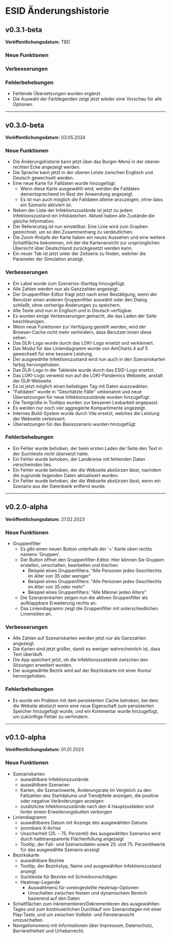 <!--
SPDX-FileCopyrightText: 2024 German Aerospace Center (DLR)
SPDX-License-Identifier: CC-BY-4.0
-->

# ESID Änderungshistorie

## v0.3.1-beta

**Veröffentlichungsdatum:** TBD

### Neue Funktionen

### Verbesserungen

### Fehlerbehebungen

- Fehlende Übersetzungen wurden ergänzt.
- Die Auswahl der Farblegenden zeigt jetzt wieder eine Vorschau für alle Optionen.

---

## v0.3.0-beta

**Veröffentlichungsdatum:** 03.05.2024

### Neue Funktionen

- Die Änderungshistorie kann jetzt über das Burger-Menü in der oberen rechten Ecke angezeigt werden.
- Die Sprache kann jetzt in der oberen Leiste zwischen Englisch und Deutsch gewechselt werden.
- Eine neue Karte für Falldaten wurde hinzugefügt:
  - Wenn diese Karte ausgewählt wird, werden die Falldaten dementsprechend im Rest der Anwendung angezeigt.
  - Es ist nun auch möglich die Falldaten alleine anzuzeigen, ohne dass ein Szenario aktiviert ist.
- Neben der Liste der Infektionszustände ist jetzt zu jedem Infektionszustand ein Infokästchen. Aktuell haben alle Zustände die gleiche Information.
- Der Referenztag ist nun einstellbar. Eine Linie wird zum Graphen gezeichnet, um so den Zusammenhang zu verdeutlichen.
- Die Zoom-Knöpfe der Karte haben ein neues Aussehen und eine weitere Schaltfläche bekommen, mit der die Kartenansicht zur ursprünglichen Übersicht über Deutschland zurückgesetzt werden kann.
- Ein neuer Tab ist jetzt unter der Zeitserie zu finden, welcher die Parameter der Simulation anzeigt.

### Verbesserungen

- Ein Label wurde zum Szenarios-Starttag hinzugefügt.
- Alle Zahlen werden nun als Ganzzahlen angezeigt.
- Der Gruppenfilter-Editor fragt jetzt nach einer Bestätigung, wenn der Benutzer einen anderen Gruppenfilter auswählt oder den Dialog schließt, ohne vorherige Änderungen zu speichern.
- Alle Texte sind nun in Englisch und in Deutsch verfügbar.
- Es wurden einige Verbesserungen gemacht, die das Laden der Seite beschleunigen.
- Wenn neue Funktionen zur Verfügung gestellt werden, wird der Browser-Cache nicht mehr verhindern, dass Benutzer:innen diese sehen.
- Das DLR-Logo wurde durch das LOKI-Logo ersetzt und verkleinert.
- Das Modul für das Liniendiagramm wurde von AmCharts 4 auf 5 gewechselt für eine bessere Leistung.
- Der ausgewählte Infektionszustand wird nun auch in den Szenariokarten farbig hervorgehoben.
- Das DLR-Logo in der Tableiste wurde durch das ESID-Logo ersetzt.
- Das LOKI-Logo verweist nun auf die LOKI-Pandemics Webseite, anstatt der DLR-Webseite.
- Es ist jetzt möglich einen beliebigen Tag mit Daten auszuwählen.
- "Falldaten" wurde in "Geschätzte Fälle" umbenannt und neue Übersetzungen für neue Infektionszustände wurden hinzugefügt.
- Die Textgröße in Tooltips wurden zur besseren Lesbarkeit angepasst.
- Es werden nur noch vier aggregierte Kompartimente angezeigt.
- Internes Build-System wurde durch Vite ersetzt, welches die Leistung der Webseite verbessert.
- Übersetzungen für das Basisszenario wurden hinzugefügt.

### Fehlerbehebungen

- Ein Fehler wurde behoben, der beim ersten Laden der Seite den Text in der Suchleiste nicht übersetzt hatte.
- Ein Fehler wurde behoben, der Landkreise mit fehlenden Daten verschwinden lies.
- Ein Fehler wurde behoben, der die Webseite abstürzen lässt, nachdem die zugrunde liegenden Daten aktualisiert wurden.
- Ein Fehler wurde behoben, der die Webseite abstürzen lässt, wenn ein Szenario aus der Datenbank entfernt wurde.

---

## v0.2.0-alpha

**Veröffentlichungsdatum:** 27.02.2023

### Neue Funktionen

- Gruppenfilter
  - Es gibt einen neuen Button unterhalb der '+' Karte oben rechts namens 'Gruppen'.
  - Der Button öffnet den Gruppenfilter-Editor. Hier können Sie Gruppen erstellen, umschalten, bearbeiten und löschen.
    - Beispiel eines Gruppenfilters: "Alle Personen jedes Geschlechts im Alter von 35 oder weniger"
    - Beispiel eines Gruppenfilters: "Alle Personen jedes Geschlechts im Alter von 35 oder mehr"
    - Beispiel eines Gruppenfilters: "Alle Männer jeden Alters"
  - Die Szenarienkarten zeigen nun die aktiven Gruppenfilter als aufklappbare Erweiterung rechts an.
  - Das Liniendiagramm zeigt die Gruppenfilter mit unterschiedlichen Linienstilen an.

### Verbesserungen

- Alle Zahlen auf Szenariokarten werden jetzt nur als Ganzzahlen angezeigt.
- Die Karten sind jetzt größer, damit es weniger wahrscheinlich ist, dass Text überläuft.
- Die App speichert jetzt, ob die Infektionszustände zwischen den Sitzungen erweitert wurden.
- Der ausgewählte Bezirk wird auf der Bezirkskarte mit einer Kontur hervorgehoben.

### Fehlerbehebungen

- Es wurde ein Problem mit dem persistenten Cache behoben, bei dem die Website abstürzt wenn eine neue
  Eigenschaft zum persistenten Speicher hinzugefügt wurde, und ein Kommentar wurde hinzugefügt, um zukünftige Fehler zu
  verhindern.

---

## v0.1.0-alpha

**Veröffentlichungsdatum:** 01.01.2023

### Neue Funktionen

- Szenariokarten
  - auswählbare Infektionszustände
  - auswählbare Szenarien
  - Karten, die Szenariowerte, Änderungsrate im Vergleich zu den Fallzahlen des Startdatums und Trendpfeile anzeigen,
    die positive oder negative Veränderungen anzeigen
  - zusätzliche Infektionszustände nach den 4 Hauptzustäden sind hinter einem Erweiterungsbutton verborgen
- Liniendiagramm
  - auswählbares Datum mit Anzeige des ausgewählten Datums
  - zoombare X-Achse
  - Unsicherheit (25. - 75. Perzentil) des ausgewählten Szenarios wird durch halbtransparente Flächenfüllung angezeigt
  - Tooltip, der Fall- und Szenariodaten sowie 25. und 75. Perzentilwerte für das ausgewählte Szenario anzeigt
- Bezirkskarte
  - auswählbare Bezirke
  - Tooltip, der Bezirkstyp, Name und ausgewählten Infektionszustand anzeigt
  - Suchleiste für Bezirke mit Schreibvorschlägen
  - Heatmap-Legende
    - Auswahlmenü für voreingestellte Heatmap-Optionen
    - Umschalten zwischen festem und dynamischem Bereich basierend auf den Daten
- Schaltflächen zum Inkrementieren/Dekrementieren des ausgewählten Tages und zum kontinuierlichen Durchlauf von
  Szenariotagen mit einer Play-Taste, und um zwischen Vollbild- und Fensteransicht umzuschalten.
- Navigationsmenü mit Informationen über Impressum, Datenschutz, Barrierefreiheit und Urheberrecht.
